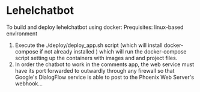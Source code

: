 # Lehelchatbot

To build and deploy lehelchatbot using docker:
  Prequisites: linux-based environment

  1) Execute the ./deploy/deploy_app.sh script (which will install docker-compose if not already installed ) which will run the docker-compose script setting up the containers with images and and project files.
  2) In order the chatbot to work in the comments app, the web service must have its port forwarded to outwardly through any firewall so that Google's DialogFlow service is able to post to the Phoenix Web Server's webhook...

  